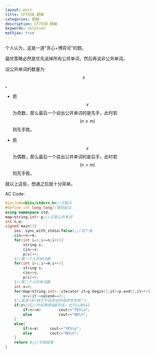 ```yaml
---
layout: post
title: CF755B 题解
categories: 题解
description: CF755B 题解
keywords: solution
mathjax: true
---
```



个人认为，这是一道“贪心+博弈论”的题。

最优策略必然是优先说掉所有公共单词，然后再说非公共单词。

设公共单词的数量为 $$x$$。

- 若 $$x$$ 为奇数，那么最后一个说出公共单词的是先手，此时若 $$(n\ge m)$$ 则先手胜。

- 若 $$x$$ 为偶数，那么最后一个说出公共单词的是后手，此时若 $$(n > m)$$ 则先手胜。

就以上这些，想通之后就十分简单。

AC Code:
```cpp
#include<bits/stdc++.h>//万能头 
#define int long long//保险起见 
using namespace std;
map<string,int> p;//记录公共单词 
int n,m;
signed main(){
    ios::sync_with_stdio(false);//加个速 
    cin>>n>>m;
    for(int i=1;i<=n;i++){
    	string s;
    	cin>>s;
		p[s]++;
	}//第一个人的单词数 
    for(int i=1;i<=m;i++){
    	string s;
    	cin>>s;
		p[s]++;
	}//第二个人的单词数 
    int x=0;
    for(map<string,int>::iterator it=p.begin();it!=p.end();it++){
    	x+=(it->second==2);
	}//装波小B(我才不会告诉你我刚学会呢！) 
    if(x%2){//你如果想装B的话，也可以用x&1 
    	if(n>=m)		cout<<"YES\n";
		else			cout<<"NO\n";
	}
    else{
    	if(n>m)		cout<<"YES\n";
		else		cout<<"NO\n";
	}
    return 0;//华丽结束
}
```
